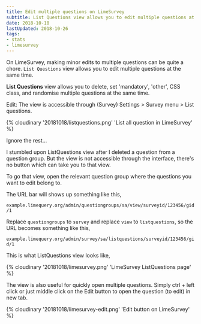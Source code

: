 ```yaml
---
title: Edit multiple questions on LimeSurvey
subtitle: List Questions view allows you to edit multiple questions at the same time.
date: 2018-10-18
lastUpdated: 2018-10-26
tags:
- stats
- limesurvey
---
```


On LimeSurvey, making minor edits to multiple questions can be quite a chore. `List Questions` view allows you to edit multiple questions at the same time.

**List Questions** view allows you to delete, set 'mandatory', 'other', CSS class, and randomise multiple questions at the same time.

Edit: The view is accessible through (Survey) Settings > Survey menu > List questions.

{% cloudinary '20181018/listquestions.png' 'List all question in LimeSurvey' %}

Ignore the rest...

I stumbled upon ListQuestions view after I deleted a question from a question group. But the view is not accessible through the interface, there's no button which can take you to that view.

To go that view, open the relevant question group where the questions you want to edit belong to.

The URL bar will shows up something like this,

`example.limequery.org/admin/questiongroups/sa/view/surveyid/123456/gid/1`

Replace `questiongroups` to `survey` and replace `view` to `listquestions`, so the URL becomes something like this,

`example.limequery.org/admin/survey/sa/listquestions/surveyid/123456/gid/1`

This is what ListQuestions view looks like,

{% cloudinary '20181018/limesurvey.png' 'LimeSurvey ListQuestions page' %}

The view is also useful for quickly open multiple questions. Simply ctrl + left click or just middle click on the Edit button to open the question (to edit) in new tab.

{% cloudinary '20181018/limesurvey-edit.png' 'Edit button on LimeSurvey' %}
